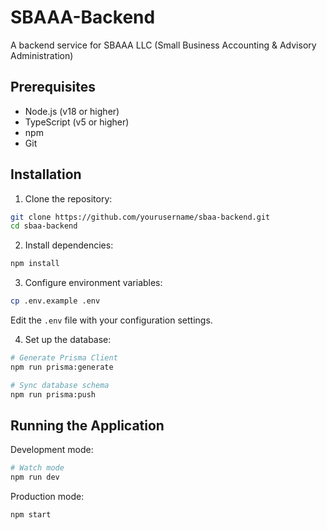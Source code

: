 # SBAAA-Backend

A backend service for SBAAA LLC (Small Business Accounting & Advisory Administration)

## Prerequisites

- Node.js (v18 or higher)
- TypeScript (v5 or higher)
- npm
- Git

## Installation

1. Clone the repository:

```bash
git clone https://github.com/yourusername/sbaa-backend.git
cd sbaa-backend
```

2. Install dependencies:

```bash
npm install
```

3. Configure environment variables:

```bash
cp .env.example .env
```

Edit the `.env` file with your configuration settings.

4. Set up the database:

```bash
# Generate Prisma Client
npm run prisma:generate

# Sync database schema
npm run prisma:push
```

## Running the Application

Development mode:

```bash
# Watch mode
npm run dev
```

Production mode:

```bash
npm start
```
